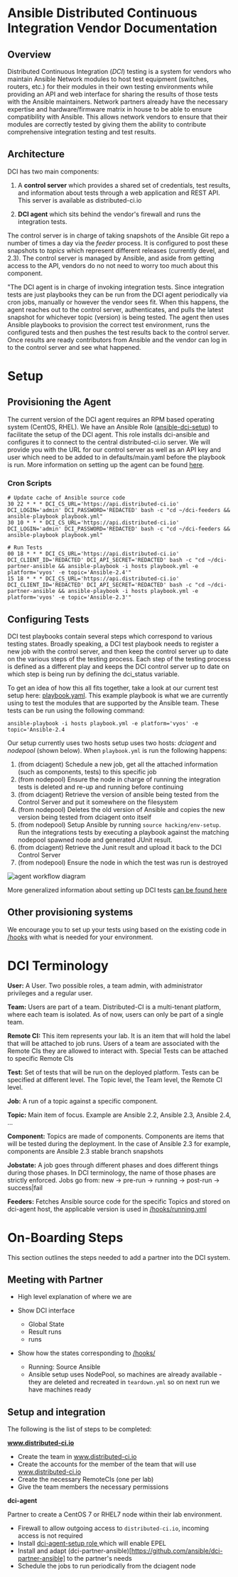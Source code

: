 # Ansible Distributed Continuous Integration Vendor Documentation

## Overview

Distributed Continuous Integration (*DCI*) testing is a system for vendors who maintain Ansible Network modules to host test equipment (switches, routers, etc.) for their modules in their own testing environments while providing an API and web interface for sharing the results of those tests with the Ansible maintainers. Network partners already have the necessary expertise and hardware/firmware matrix in house to be able to ensure compatibility with Ansible. This allows network vendors to ensure that their modules are correctly tested by giving them the ability to contribute comprehensive integration testing and test results.

## Architecture

DCI has two main components:

1. A **control server** which provides a shared set of credentials, test results, and information about tests through a web application and REST API. This server is available as distributed-ci.io

2. **DCI agent** which sits behind the vendor's firewall and runs the integration tests.

The control server is in charge of taking snapshots of the Ansible Git repo a number of times a day via the *feeder* process. It is configured to post these snapshots to *topics* which represent different releases (currently devel, and 2.3). The control server is managed by Ansible, and aside from getting access to the API, vendors do no not need to worry too much about this component.

"The DCI agent is in charge of invoking integration tests. Since integration tests are just playbooks they can be run from the DCI agent periodically via cron jobs, manually or however the vendor sees fit. When this happens, the agent reaches out to the control server, authenticates, and pulls the latest snapshot for whichever topic (version) is being tested. The agent then uses Ansible playbooks to provision the correct test environment, runs the configured tests and then pushes the test results back to the control server. Once results are ready contributors from Ansible and the vendor can log in to the control server and see what happened.

# Setup

## Provisioning the Agent

The current version of the DCI agent requires an RPM based operating system (CentOS, RHEL). We have an Ansible Role ([ansible-dci-setup](/dci-agent-setup)) to facilitate the setup of the DCI agent. This role installs dci-ansible and configures it to connect to the central distributed-ci.io server. We will provide you with the URL for our control server as well as an API key and user which need to be added to in defaults/main.yaml before the playbook is run. More information on setting up the agent can be found [here](/docs/agent_setup.md).

### Cron Scripts

    # Update cache of Ansible source code
    30 22 * * * DCI_CS_URL='https://api.distributed-ci.io' DCI_LOGIN='admin' DCI_PASSWORD='REDACTED' bash -c "cd ~/dci-feeders && ansible-playbook playbook.yml"
    30 10 * * * DCI_CS_URL='https://api.distributed-ci.io' DCI_LOGIN='admin' DCI_PASSWORD='REDACTED' bash -c "cd ~/dci-feeders && ansible-playbook playbook.yml"

    # Run Tests
    00 18 * * * DCI_CS_URL='https://api.distributed-ci.io' DCI_CLIENT_ID='REDACTED' DCI_API_SECRET='REDACTED' bash -c "cd ~/dci-partner-ansible && ansible-playbook -i hosts playbook.yml -e platform='vyos' -e topic='Ansible-2.4'"
    15 18 * * * DCI_CS_URL='https://api.distributed-ci.io' DCI_CLIENT_ID='REDACTED' DCI_API_SECRET='REDACTED' bash -c "cd ~/dci-partner-ansible && ansible-playbook -i hosts playbook.yml -e platform='vyos' -e topic='Ansible-2.3'"



## Configuring Tests

DCI test playbooks contain several steps which correspond to various testing states. Broadly speaking, a DCI test playbook needs to register a new job with the control server, and then keep the control server up to date on the various steps of the testing process. Each step of the testing process is defined as a different play and keeps the DCI control server up to date on which step is being run by defining the dci_status variable.

To get an idea of how this all fits together, take a look at our current test setup here: [playbook.yaml](/playbook.yaml). This example playbook is what we are currently using to test the modules that are supported by the Ansible team. These tests can be run using the following command:

   `ansible-playbook -i hosts playbook.yml -e platform='vyos' -e topic='Ansible-2.4`

Our setup currently uses two hosts setup uses two hosts: *dciagent* and *nodepool* (shown below). When `playbook.yml` is run the following happens:

1. (from dciagent) Schedule a new job, get all the attached information (such as components, tests) to this specific job
2. (from nodepool) Ensure the node in charge of running the integration tests is deleted and re-up and running before continuing
3. (from dciagent) Retrieve the version of ansible being tested from the Control Server and put it somewhere on the filesystem
4. (from nodepool) Deletes the old version of Ansible and copies the new version being tested from dciagent onto itself
5. (from nodepool) Setup Ansible by running  `source hacking/env-setup`. Run the integrations tests by executing a playbook against the matching nodepool spawned node and generated JUnit result.
6. (from dciagent) Retrieve the Junit result and upload it back to the DCI Control Server
7. (from nodepool) Ensure the node in which the test was run is destroyed

![agent workflow diagram](/docs/assets/agent-workflow.png)

More generalized information about setting up DCI tests [can be found here](/docs/creating_tests.md)

## Other provisioning systems

We encourage you to set up your tests using based on the existing code in [/hooks](https://github.com/ansible/dci-partner-ansible/tree/master/hooks) with what is needed for your environment.

# DCI Terminology

**User:** A User. Two possible roles, a team admin, with administrator privileges and a regular user.

**Team:** Users are part of a team. Distributed-CI is a multi-tenant platform, where each team is isolated. As of now, users can only be part of a single team.

**Remote CI:** This item represents your lab. It is an item that will hold the label that will be attached to job runs. Users of a team are associated with the Remote CIs they are allowed to interact with. Special Tests can be attached to specific Remote CIs

**Test:** Set of tests that will be run on the deployed platform. Tests can be specified at different level. The Topic level, the Team level, the Remote CI level.

**Job:** A run of a topic against a specific component.

**Topic:** Main item of focus. Example are Ansible 2.2, Ansible 2.3, Ansible 2.4, ...

**Component:** Topics are made of components. Components are items that will be tested during the deployment. In the case of Ansible 2.3 for example, components are Ansible 2.3 stable branch snapshots

**Jobstate:** A job goes through different phases and does different things during those phases. In DCI terminology, the name of those phases are strictly enforced. Jobs go from: new -> pre-run -> running -> post-run -> success|fail

**Feeders:** Fetches Ansible source code for the specific Topics and stored on dci-agent host, the applicable version is used in [/hooks/running.yml](https://github.com/ansible/dci-partner-ansible/blob/master/hooks/running.yml)

# On-Boarding Steps

This section outlines the steps needed to add a partner into the DCI system.


## Meeting with Partner

* High level explanation of where we are
* Show DCI interface
    * Global State
    * Result runs
    * runs
* Show how the states corresponding to [/hooks/](https://github.com/ansible/dci-partner-ansible/tree/master/hooks)

   * Running: Source Ansible
   * Ansible setup uses NodePool, so machines are already available - they are deleted and recreated in `teardown.yml` so on next run we have machines ready

## Setup and integration

The following is the list of steps to be completed:

**www.distributed-ci.io**

* Create the team in www.distributed-ci.io
* Create the accounts for the member of the team that will use www.distributed-ci.io
* Create the necessary RemoteCIs (one per lab)
* Give the team members the necessary permissions

**dci-agent**

Partner to create a CentOS 7 or RHEL7 node within their lab environment.

* Firewall to allow outgoing access to `distributed-ci.io`, incoming access is not required
* Install [dci-agent-setup role ](https://github.com/ansible/dci-partner-ansible/tree/master/dci-agent-setup/) which will enable EPEL
* Install and adapt (dci-partner-ansible)[https://github.com/ansible/dci-partner-ansible] to the partner's needs
* Schedule the jobs to run periodically from the dciagent node
